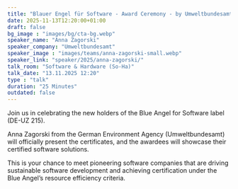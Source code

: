 ```yaml
---
title: "Blauer Engel für Software - Award Ceremony - by Umweltbundesamt 🇬🇧"
date: 2025-11-13T12:20:00+01:00
draft: false
bg_image : "images/bg/cta-bg.webp"
speaker_name: "Anna Zagorski"
speaker_company: "Umweltbundesamt"
speaker_image : "images/teams/anna-zagorski-small.webp"
speaker_link: "speaker/2025/anna-zagorski/"
talk_room: "Software & Hardware (So-Ha)"
talk_date: "13.11.2025 12:20"
type : "talk"
duration: "25 Minutes"
outdated: false
---
```


Join us in celebrating the new holders of the Blue Angel for Software label (DE-UZ 215).

Anna Zagorski from the German Environment Agency (Umweltbundesamt) will officially present the certificates, and the awardees will showcase their certified software solutions.

This is your chance to meet pioneering software companies that are driving sustainable software development and achieving certification under the Blue Angel’s resource efficiency criteria.
